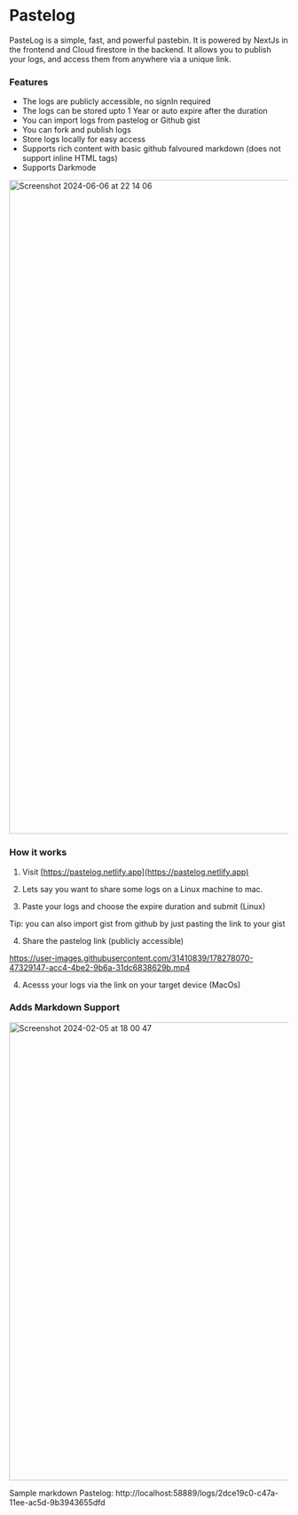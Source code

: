 # Pastelog

PasteLog is a simple, fast, and powerful pastebin. It is powered by NextJs in the frontend and Cloud firestore in the backend.
It allows you to publish your logs, and access them from anywhere via a unique link.

### Features

- The logs are publicly accessible, no signIn required
- The logs can be stored upto 1 Year or auto expire after the duration
- You can import logs from pastelog or Github gist
- You can fork and publish logs
- Store logs locally for easy access
- Supports rich content with basic github falvoured markdown (does not support inline HTML tags)
- Supports Darkmode


<img width="1176" alt="Screenshot 2024-06-06 at 22 14 06" src="https://github.com/firebase/firebase-js-sdk/assets/31410839/7c252c51-b81b-4bde-9ff1-29803f975b57">



### How it works

1. Visit [https://pastelog.netlify.app](https://pastelog.netlify.app)

2. Lets say you want to share some logs on a Linux machine to mac.

3. Paste your logs and choose the expire duration and submit (Linux)

Tip: you can also import gist from github by just pasting the link to your gist

4. Share the pastelog link (publicly accessible)

https://user-images.githubusercontent.com/31410839/178278070-47329147-acc4-4be2-9b6a-31dc6838629b.mp4

4. Acesss your logs via the link on your target device (MacOs)


### Adds Markdown Support

<img width="824" alt="Screenshot 2024-02-05 at 18 00 47" src="https://github.com/flutter/flutter/assets/31410839/63896d48-867f-477e-8f91-68ff40413147">


Sample markdown Pastelog: http://localhost:58889/logs/2dce19c0-c47a-11ee-ac5d-9b3943655dfd

